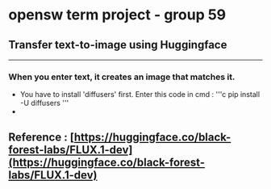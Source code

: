 # opensw term project - group 59

## Transfer text-to-image using Huggingface
---
### When you enter text, it creates an image that matches it.
- You have to install 'diffusers' first.
  Enter this code in cmd :
  '''c
  pip install -U diffusers
  '''
- 

Reference : [https://huggingface.co/black-forest-labs/FLUX.1-dev](https://huggingface.co/black-forest-labs/FLUX.1-dev)
---
